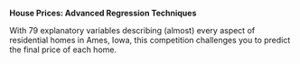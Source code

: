 **House Prices: Advanced Regression Techniques**

With 79 explanatory variables describing (almost) every aspect of residential homes in Ames, Iowa, this competition challenges you to predict the final price of each home.
